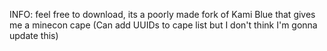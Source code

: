 INFO:
feel free to download, its a poorly made fork of Kami Blue that gives me a minecon cape (Can add UUIDs to cape list but I don't think I'm gonna update this)
